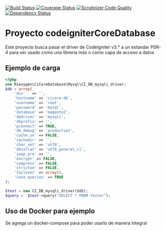 [![Build Status](https://travis-ci.org/rrcfesc/codeigniterCoreDatabase.svg?branch=master)](https://travis-ci.org/rrcfesc/codeigniterCoreDatabase)
[![Coverage Status](https://coveralls.io/repos/github/rrcfesc/codeigniterCoreDatabase/badge.svg?branch=master)](https://coveralls.io/github/rrcfesc/codeigniterCoreDatabase?branch=master)
[![Scrutinizer Code Quality](https://scrutinizer-ci.com/g/rrcfesc/codeigniterCoreDatabase/badges/quality-score.png?b=master)](https://scrutinizer-ci.com/g/rrcfesc/codeigniterCoreDatabase/?branch=master)
[![Dependency Status](https://www.versioneye.com/user/projects/5a2b16b70fb24f466ccb947e/badge.svg?style=flat-square)](https://www.versioneye.com/user/projects/5a2b16b70fb24f466ccb947e)

# Proyecto codeigniterCoreDatabase
Este proyecto busca pasar el driver de CodeIgniter v3.* a un estandar PSR-4 para ser usado
como una libreria más o como capa de acceso a datos

## Ejemplo de carga

```php
<?php
use Rioxygen\CiCoreDatabase\Mysql\CI_DB_mysqli_driver;
$db = array(
    'dsn'	=> '',
    'hostname' => 'cicore-db',
    'username' => 'root',
    'password' => 'mysql',
    'database' => 'magento2',
    'dbdriver' => 'mysqli',
    'dbprefix' => '',
    'pconnect' => TRUE,
    'db_debug' => 'production',
    'cache_on' => FALSE,
    'cachedir' => '',
    'char_set' => 'utf8',
    'dbcollat' => 'utf8_general_ci',
    'swap_pre' => '',
    'encrypt' => FALSE,
    'compress' => FALSE,
    'stricton' => FALSE,
    'failover' => array(),
    'save_queries' => TRUE
);

$test = new CI_DB_mysqli_driver($db);
$query =  $test->query("SELECT * FROM tester");
```

## Uso de Docker para ejemplo
Se agrega un docker-compose para poder usarlo de manera integral